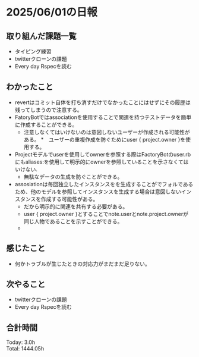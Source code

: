 # 2025/06/01の日報
## 取り組んだ課題一覧
* タイピング練習
* twitterクローンの課題
* Every day Rspecを読む
## わかったこと 
* revertはコミット自体を打ち消すだけでなかったことにはせずにその履歴は残ってしまうので注意する。
* FatoryBotではassociationを使用することで関連を持つテストデータを簡単に作成することができる。
  * 注意しなくてはいけないのは意図しないユーザーが作成される可能性がある。
*　ユーザーの重複作成を防ぐためにuser { project.owner }を使用する。
* Projectモデルでuserを使用してownerを参照する際はFactoryBotのuser.rbにもaliases:を使用して明示的にownerを参照していることを示さなくてはいけない.
  * 無駄なデータの生成を防ぐことができる。
* assosiationは毎回独立したインスタンスをを生成することがでフォルであるため、他のモデルを参照してインスタンスを生成する場合は意図しないインスタンスを作成する可能性がある。
  * だから明示的に関連を共有する必要がある。
  * user { project.owner }とすることでnote.userとnote.project.ownerが同じ人物であることを示すことができる。
  *  
## 感じたこと
* 何かトラブルが生じたときの対応力がまだまだ足りない。
## 次やること
* twitterクローンの課題
* Every day Rspecを読む
##  合計時間 
Today: 3.0h<br>
Total: 1444.05h
